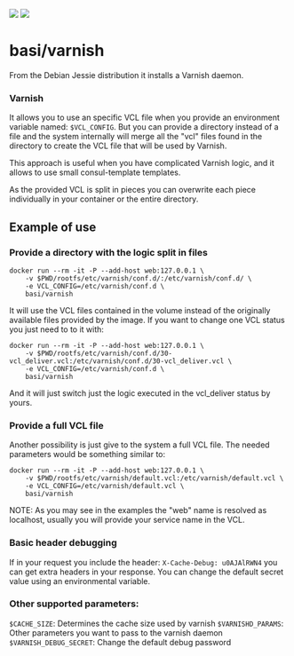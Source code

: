 [![](https://images.microbadger.com/badges/image/basi/varnish.svg)](http://microbadger.com/images/basi/varnish "Get your own image badge on microbadger.com") [![](https://images.microbadger.com/badges/version/basi/varnish.svg)](http://microbadger.com/images/basi/varnish "Get your own version badge on microbadger.com")

# basi/varnish
From the Debian Jessie distribution it installs a Varnish daemon.

### Varnish
It allows you to use an specific VCL file when you provide an environment variable named: `$VCL_CONFIG`. But
you can provide a directory instead of a file and the system internally will merge all the "vcl" files found in
the directory to create the VCL file that will be used by Varnish.

This approach is useful when you have complicated Varnish logic, and it allows to use small consul-template templates.

As the provided VCL is split in pieces you can overwrite each piece individually in your container or the entire
directory.

## Example of use

### Provide a directory with the logic split in files

    docker run --rm -it -P --add-host web:127.0.0.1 \
        -v $PWD/rootfs/etc/varnish/conf.d/:/etc/varnish/conf.d/ \
        -e VCL_CONFIG=/etc/varnish/conf.d \
        basi/varnish

It will use the VCL files contained in the volume instead of the originally available files provided by the image.
If you want to change one VCL status you just need to to it with:

    docker run --rm -it -P --add-host web:127.0.0.1 \
        -v $PWD/rootfs/etc/varnish/conf.d/30-vcl_deliver.vcl:/etc/varnish/conf.d/30-vcl_deliver.vcl \
        -e VCL_CONFIG=/etc/varnish/conf.d \
        basi/varnish

And it will just switch just the logic executed in the vcl_deliver status by yours.

### Provide a full VCL file

Another possibility is just give to the system a full VCL file. The needed parameters would be something similar to:

    docker run --rm -it -P --add-host web:127.0.0.1 \
        -v $PWD/rootfs/etc/varnish/default.vcl:/etc/varnish/default.vcl \
        -e VCL_CONFIG=/etc/varnish/default.vcl \
        basi/varnish

NOTE: As you may see in the examples the "web" name is resolved as localhost, usually you will provide your service name in the VCL.

### Basic header debugging

If in your request you include the header: `X-Cache-Debug: u0AJAlRWN4` you can get extra headers in your response.
You can change the default secret value using an environmental variable.

### Other supported parameters:

`$CACHE_SIZE`:           Determines the cache size used by varnish
`$VARNISHD_PARAMS`:      Other parameters you want to pass to the varnish daemon
`$VARNISH_DEBUG_SECRET`: Change the default debug password
